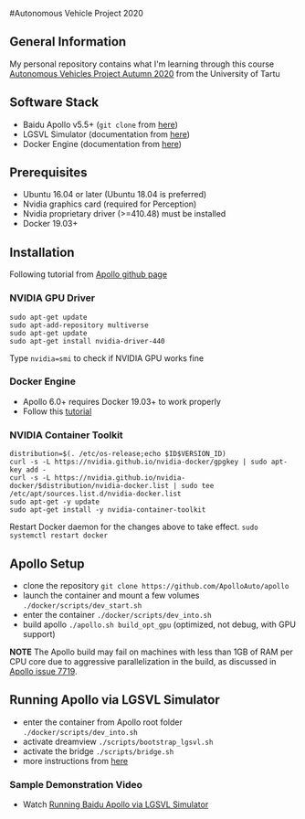 #Autonomous Vehicle Project 2020

## General Information
My personal repository contains what I'm learning through this course [Autonomous Vehicles Project Autumn 2020](https://courses.cs.ut.ee/2020/AutVehProj/fall/Main/Track-ADL) from the University of Tartu

## Software Stack
- Baidu Apollo v5.5+ (`git clone` from [here](https://github.com/ApolloAuto/apollo))
- LGSVL Simulator (documentation from [here](https://www.lgsvlsimulator.com/docs/))
- Docker Engine (documentation from [here](https://docs.docker.com/engine/install/ubuntu/))

## Prerequisites
- Ubuntu 16.04 or later (Ubuntu 18.04 is preferred)
- Nvidia graphics card (required for Perception)
 - Nvidia proprietary driver (>=410.48) must be installed
- Docker 19.03+

## Installation
Following tutorial from [Apollo github page](https://github.com/ApolloAuto/apollo/blob/master/docs/specs/prerequisite_software_installation_guide.md)

### NVIDIA GPU Driver
```
sudo apt-get update
sudo apt-add-repository multiverse
sudo apt-get update
sudo apt-get install nvidia-driver-440
```
Type `nvidia=smi` to check if NVIDIA GPU works fine

### Docker Engine
- Apollo 6.0+ requires Docker 19.03+ to work properly
- Follow this [tutorial](https://docs.docker.com/engine/install/ubuntu/)

### NVIDIA Container Toolkit
```
distribution=$(. /etc/os-release;echo $ID$VERSION_ID)
curl -s -L https://nvidia.github.io/nvidia-docker/gpgkey | sudo apt-key add -
curl -s -L https://nvidia.github.io/nvidia-docker/$distribution/nvidia-docker.list | sudo tee /etc/apt/sources.list.d/nvidia-docker.list
sudo apt-get -y update
sudo apt-get install -y nvidia-container-toolkit
```
Restart Docker daemon for the changes above to take effect.
`sudo systemctl restart docker`

## Apollo Setup
- clone the repository `git clone https://github.com/ApolloAuto/apollo`
- launch the container and mount a few volumes `./docker/scripts/dev_start.sh`
- enter the container `./docker/scripts/dev_into.sh`
- build apollo `./apollo.sh build_opt_gpu` (optimized, not debug, with GPU support)

**NOTE** The Apollo build may fail on machines with less than 1GB of RAM per CPU core due to aggressive parallelization in the build, as discussed in [Apollo issue 7719](https://github.com/ApolloAuto/apollo/issues/7719).


## Running Apollo via LGSVL Simulator
- enter the container from Apollo root folder `./docker/scripts/dev_into.sh`
- activate dreamview `./scripts/bootstrap_lgsvl.sh`
- activate the bridge `./scripts/bridge.sh`
- more instructions from [here](https://www.lgsvlsimulator.com/docs/apollo-master-instructions/)

### Sample Demonstration Video
- Watch [Running Baidu Apollo via LGSVL Simulator](https://youtu.be/adaWOz_d0tM)
